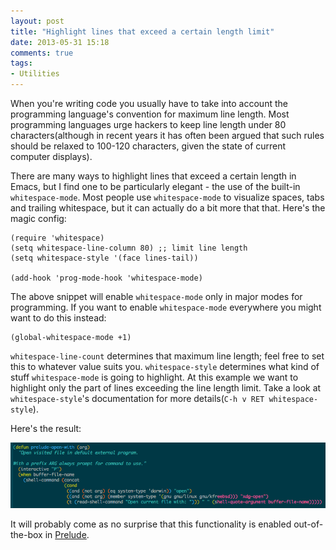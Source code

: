 ```yaml
---
layout: post
title: "Highlight lines that exceed a certain length limit"
date: 2013-05-31 15:18
comments: true
tags:
- Utilities
---
```


When you're writing code you usually have to take into account the
programming language's convention for maximum line length. Most
programming languages urge hackers to keep line length under 80
characters(although in recent years it has often been argued that such
rules should be relaxed to 100-120 characters, given the state of
current computer displays).

There are many ways to highlight lines that exceed a certain length in
Emacs, but I find one to be particularly elegant - the use of the
built-in `whitespace-mode`. Most people use `whitespace-mode` to
visualize spaces, tabs and trailing whitespace, but it can actually do
a bit more that that. Here's the magic config:

``` elisp
(require 'whitespace)
(setq whitespace-line-column 80) ;; limit line length
(setq whitespace-style '(face lines-tail))

(add-hook 'prog-mode-hook 'whitespace-mode)
```

The above snippet will enable `whitespace-mode` only in major modes
for programming. If you want to enable `whitespace-mode` everywhere
you might want to do this instead:

``` elisp
(global-whitespace-mode +1)
```

`whitespace-line-count` determines that maximum line length; feel free
to set this to whatever value suits you. `whitespace-style` determines
what kind of stuff `whitespace-mode` is going to highlight. At this
example we want to highlight only the part of lines exceeding the line
length limit. Take a look at `whitespace-style`'s documentation for
more details(`C-h v RET whitespace-style`).

Here's the result:

![long lines](/assets/images/long-lines.png)

It will probably come as no surprise that this functionality is
enabled out-of-the-box in [Prelude](https://github.com/bbatsov/prelude).
